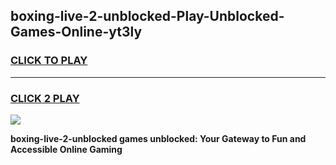 
## boxing-live-2-unblocked-Play-Unblocked-Games-Online-yt3ly
<h3>
<a href="https://premium76.site?title=boxing-live-2-unblocked&ref=25A">CLICK TO PLAY</a></h3>
<hr>

<h3>
<a href="https://premium76.site?title=boxing-live-2-unblocked&ref=25A">CLICK 2 PLAY</a>
  
</h3>

<a href="https://premium76.site?title=boxing-live-2-unblocked&ref=25A"><img src="https://clearcache.store/games.png"></a>


**boxing-live-2-unblocked games unblocked: Your Gateway to Fun and Accessible Online Gaming**
